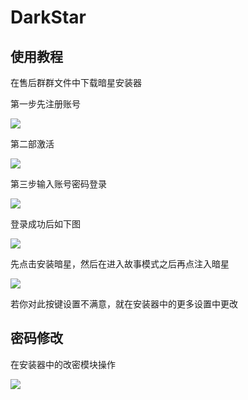 # DarkStar

## 使用教程

在售后群群文件中下载暗星安装器

第一步先注册账号

![](<../../.gitbook/assets/image (16).png>)

第二部激活

![](<../../.gitbook/assets/image (80).png>)

第三步输入账号密码登录

![](<../../.gitbook/assets/image (38).png>)

登录成功后如下图

![](<../../.gitbook/assets/image (56).png>)

先点击安装暗星，然后在进入故事模式之后再点注入暗星

![](<../../.gitbook/assets/image (34).png>)

若你对此按键设置不满意，就在安装器中的更多设置中更改

## 密码修改

在安装器中的改密模块操作

![](<../../.gitbook/assets/image (64).png>)
